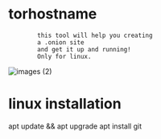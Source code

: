 # torhostname

            this tool will help you creating
            a .onion site
            and get it up and running!
            Only for linux.
![images (2)](https://user-images.githubusercontent.com/79198231/117978975-1a436980-b33b-11eb-8854-caaf5ac150dc.jpeg)

# linux installation


apt update && apt upgrade
apt install git    
